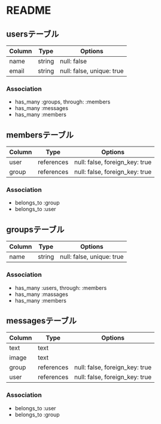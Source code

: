 # README

## usersテーブル

|Column|Type|Options|
|------|----|-------|
|name|string|null: false|
|email|string|null: false, unique: true|

### Association
- has_many :groups, through: :members
- has_many :messages
- has_many :members


## membersテーブル

|Column|Type|Options|
|------|----|-------|
|user|references|null: false, foreign_key: true|
|group|references|null: false, foreign_key: true|

### Association
- belongs_to :group
- belongs_to :user

## groupsテーブル

|Column|Type|Options|
|------|----|-------|
|name|string|null: false, unique: true|

### Association
- has_many :users, through: :members
- has_many :massages
- has_many :members

## messagesテーブル

|Column|Type|Options|
|------|----|-------|
|text|text|
|image|text|
|group|references|null: false, foreign_key: true|
|user|references|null: false, foreign_key: true|

### Association
- belongs_to :user
- belongs_to :group

